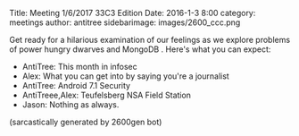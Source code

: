 Title: Meeting 1/6/2017 33C3 Edition
Date: 2016-1-3 8:00
category: meetings
author: antitree
sidebarimage: images/2600_ccc.png

Get ready for a hilarious examination of our feelings as we explore
problems of power hungry dwarves and MongoDB . Here's what you can
expect:

* AntiTree: This month in infosec
* Alex: What you can get into by saying you're a journalist
* AntiTree: Android 7.1 Security
* AntiTreee,Alex: Teufelsberg NSA Field Station
* Jason: Nothing as always.

(sarcastically generated by 2600gen bot)
